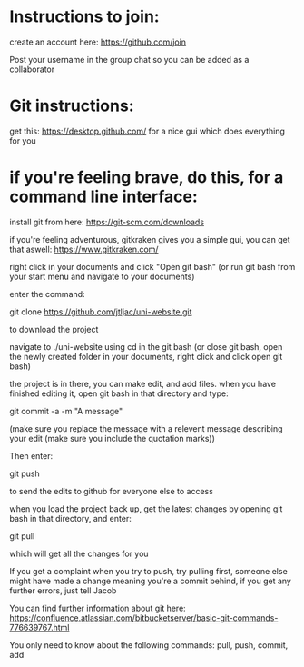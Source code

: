 # Instructions to join:

create an account here: https://github.com/join

Post your username in the group chat so you can be added as a collaborator

# Git instructions:

get this: https://desktop.github.com/ for a nice gui which does everything for you

# **if you're feeling brave, do this, for a command line interface:**

install git from here: https://git-scm.com/downloads

if you're feeling adventurous, gitkraken gives you a simple gui, you can get that aswell: https://www.gitkraken.com/

right click in your documents and click "Open git bash" (or run git bash from your start menu and navigate to your documents)

enter the command: 

git clone https://github.com/jtljac/uni-website.git 

to download the project

navigate to ./uni-website using cd in the git bash (or close git bash, open the newly created folder in your documents, right click and click open git bash)

the project is in there, you can make edit, and add files. when you have finished editing it, open git bash in that directory and type:

git commit -a -m "A message"

(make sure you replace the message with a relevent message describing your edit (make sure you include the quotation marks))

Then enter:

git push

to send the edits to github for everyone else to access

when you load the project back up, get the latest changes by opening git bash in that directory, and enter:

git pull

which will get all the changes for you

If you get a complaint when you try to push, try pulling first, someone else might have made a change meaning you're a commit behind, if you get any further errors, just tell Jacob

You can find further information about git here: https://confluence.atlassian.com/bitbucketserver/basic-git-commands-776639767.html

You only need to know about the following commands: pull, push, commit, add
